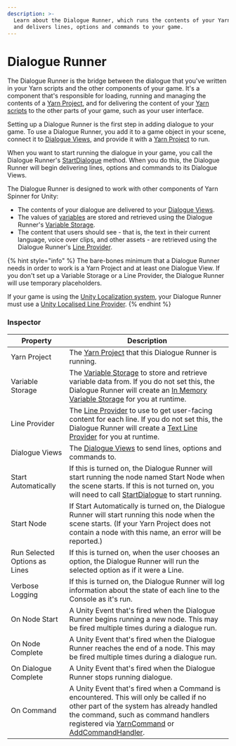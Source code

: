 ```yaml
---
description: >-
  Learn about the Dialogue Runner, which runs the contents of your Yarn Scripts
  and delivers lines, options and commands to your game.
---
```


# Dialogue Runner

The Dialogue Runner is the bridge between the dialogue that you've written in your Yarn scripts and the other components of your game. It's a component that's responsible for loading, running and managing the contents of a [Yarn Project](../importing-yarn-files/yarn-projects.md), and for delivering the content of your [Yarn scripts](../importing-yarn-files/yarn-scripts.md) to the other parts of your game, such as your user interface.

Setting up a Dialogue Runner is the first step in adding dialogue to your game. To use a Dialogue Runner, you add it to a game object in your scene, connect it to [Dialogue Views](dialogue-view/), and provide it with a [Yarn Project](../importing-yarn-files/yarn-projects.md) to run.

When you want to start running the dialogue in your game, you call the Dialogue Runner's [StartDialogue](https://github.com/YarnSpinnerTool/YSDocs/blob/main/docs/api/csharp/yarn.unity/dialoguerunner/dialoguerunner.startdialogue-system.string.md) method. When you do this, the Dialogue Runner will begin delivering lines, options and commands to its Dialogue Views.

The Dialogue Runner is designed to work with other components of Yarn Spinner for Unity:

* The contents of your dialogue are delivered to your [Dialogue Views](dialogue-view/).
* The values of [variables](../../getting-started/writing-in-yarn/logic-and-variables.md) are stored and retrieved using the Dialogue Runner's [Variable Storage](variable-storage/).
* The content that users should see - that is, the text in their current language, voice over clips, and other assets - are retrieved using the Dialogue Runner's [Line Provider](line-provider/).

{% hint style="info" %}
The bare-bones minimum that a Dialogue Runner needs in order to work is a Yarn Project and at least one Dialogue View. If you don't set up a Variable Storage or a Line Provider, the Dialogue Runner will use temporary placeholders.

If your game is using the [Unity Localization system](../assets-and-localization/unity-localization.md), your Dialogue Runner must use a [Unity Localised Line Provider](line-provider/unity-localised-line-provider.md).
{% endhint %}

### Inspector

| Property                      | Description                                                                                                                                                                                                                                                                                                                                                                                                                                                                                                    |
| ----------------------------- | -------------------------------------------------------------------------------------------------------------------------------------------------------------------------------------------------------------------------------------------------------------------------------------------------------------------------------------------------------------------------------------------------------------------------------------------------------------------------------------------------------------- |
| Yarn Project                  | The [Yarn Project](../importing-yarn-files/yarn-projects.md) that this Dialogue Runner is running.                                                                                                                                                                                                                                                                                                                                                                                                             |
| Variable Storage              | The [Variable Storage](variable-storage/) to store and retrieve variable data from. If you do not set this, the Dialogue Runner will create an [In Memory Variable Storage](variable-storage/in-memory-variable-storage.md) for you at runtime.                                                                                                                                                                                                                                                                |
| Line Provider                 | The [Line Provider](line-provider/) to use to get user-facing content for each line. If you do not set this, the Dialogue Runner will create a [Text Line Provider](line-provider/text-line-provider.md) for you at runtime.                                                                                                                                                                                                                                                                                   |
| Dialogue Views                | The [Dialogue Views](dialogue-view/) to send lines, options and commands to.                                                                                                                                                                                                                                                                                                                                                                                                                                   |
| Start Automatically           | If this is turned on, the Dialogue Runner will start running the node named Start Node when the scene starts. If this is not turned on, you will need to call [StartDialogue](https://github.com/YarnSpinnerTool/YSDocs/blob/main/docs/api/csharp/yarn.unity/dialoguerunner/dialoguerunner.startdialogue-system.string.md) to start running.                                                                                                                                                                   |
| Start Node                    | If Start Automatically is turned on, the Dialogue Runner will start running this node when the scene starts. (If your Yarn Project does not contain a node with this name, an error will be reported.)                                                                                                                                                                                                                                                                                                         |
| Run Selected Options as Lines | If this is turned on, when the user chooses an option, the Dialogue Runner will run the selected option as if it were a Line.                                                                                                                                                                                                                                                                                                                                                                                  |
| Verbose Logging               | If this is turned on, the Dialogue Runner will log information about the state of each line to the Console as it's run.                                                                                                                                                                                                                                                                                                                                                                                        |
| On Node Start                 | A Unity Event that's fired when the Dialogue Runner begins running a new node. This may be fired multiple times during a dialogue run.                                                                                                                                                                                                                                                                                                                                                                         |
| On Node Complete              | A Unity Event that's fired when the Dialogue Runner reaches the end of a node. This may be fired multiple times during a dialogue run.                                                                                                                                                                                                                                                                                                                                                                         |
| On Dialogue Complete          | A Unity Event that's fired when the Dialogue Runner stops running dialogue.                                                                                                                                                                                                                                                                                                                                                                                                                                    |
| On Command                    | A Unity Event that's fired when a Command is encountered. This will only be called if no other part of the system has already handled the command, such as command handlers registered via [YarnCommand](https://github.com/YarnSpinnerTool/YSDocs/blob/main/docs/api/csharp/yarn.unity/yarncommandattribute/README.md) or [AddCommandHandler](https://github.com/YarnSpinnerTool/YSDocs/blob/main/docs/api/csharp/yarn.unity/dialoguerunner/dialoguerunner.addcommandhandler-system.string-system.action.md). |
